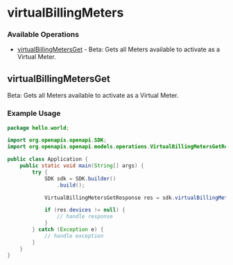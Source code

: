 # virtualBillingMeters

### Available Operations

* [virtualBillingMetersGet](#virtualbillingmetersget) - Beta: Gets all Meters available to activate as a Virtual Meter.

## virtualBillingMetersGet

Beta: Gets all Meters available to activate as a Virtual Meter.

### Example Usage

```java
package hello.world;

import org.openapis.openapi.SDK;
import org.openapis.openapi.models.operations.VirtualBillingMetersGetResponse;

public class Application {
    public static void main(String[] args) {
        try {
            SDK sdk = SDK.builder()
                .build();

            VirtualBillingMetersGetResponse res = sdk.virtualBillingMeters.virtualBillingMetersGet();

            if (res.devices != null) {
                // handle response
            }
        } catch (Exception e) {
            // handle exception
        }
    }
}
```
